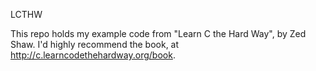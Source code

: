 LCTHW

This repo holds my example code from "Learn C the Hard Way", by Zed Shaw. I'd highly recommend the book, at http://c.learncodethehardway.org/book.